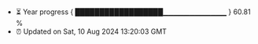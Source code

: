 - ⏳ Year progress { ██████████████████▁▁▁▁▁▁▁▁▁▁▁▁ } 60.81 %
- ⏰ Updated on Sat, 10 Aug 2024 13:20:03 GMT

